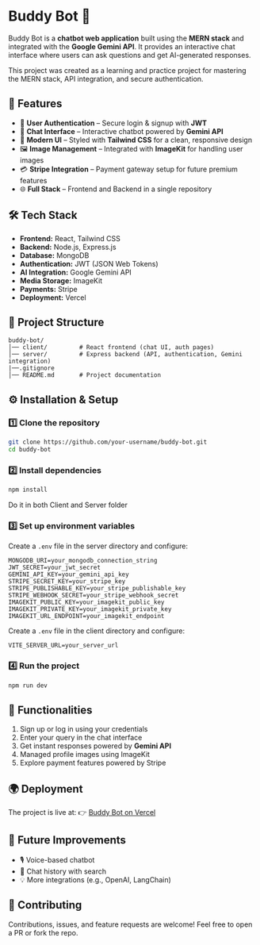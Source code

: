 # Buddy Bot 🤖

Buddy Bot is a **chatbot web application** built using the **MERN stack** and integrated with the **Google Gemini API**.
It provides an interactive chat interface where users can ask questions and get AI-generated responses.

This project was created as a learning and practice project for mastering the MERN stack, API integration, and secure authentication.


## 🚀 Features

* 🔐 **User Authentication** – Secure login & signup with **JWT**
* 💬 **Chat Interface** – Interactive chatbot powered by **Gemini API**
* 🎨 **Modern UI** – Styled with **Tailwind CSS** for a clean, responsive design
* 🖼️ **Image Management** – Integrated with **ImageKit** for handling user images
* 💳 **Stripe Integration** – Payment gateway setup for future premium features
* 🌐 **Full Stack** – Frontend and Backend in a single repository


## 🛠️ Tech Stack

* **Frontend:** React, Tailwind CSS
* **Backend:** Node.js, Express.js
* **Database:** MongoDB
* **Authentication:** JWT (JSON Web Tokens)
* **AI Integration:** Google Gemini API
* **Media Storage:** ImageKit
* **Payments:** Stripe
* **Deployment:** Vercel


## 📂 Project Structure

```
buddy-bot/
│── client/         # React frontend (chat UI, auth pages)
│── server/         # Express backend (API, authentication, Gemini integration)
|──.gitignore
│── README.md       # Project documentation
```


## ⚙️ Installation & Setup

### 1️⃣ Clone the repository

```bash
git clone https://github.com/your-username/buddy-bot.git
cd buddy-bot
```

### 2️⃣ Install dependencies

```bash
npm install
```
Do it in both Client and Server folder

### 3️⃣ Set up environment variables

Create a `.env` file in the server directory and configure:

```
MONGODB_URI=your_mongodb_connection_string
JWT_SECRET=your_jwt_secret
GEMINI_API_KEY=your_gemini_api_key
STRIPE_SECRET_KEY=your_stripe_key
STRIPE_PUBLISHABLE_KEY=your_stripe_publishable_key
STRIPE_WEBHOOK_SECRET=your_stripe_webhook_secret
IMAGEKIT_PUBLIC_KEY=your_imagekit_public_key
IMAGEKIT_PRIVATE_KEY=your_imagekit_private_key
IMAGEKIT_URL_ENDPOINT=your_imagekit_endpoint
```

Create a `.env` file in the client directory and configure:

```
VITE_SERVER_URL=your_server_url
```

### 4️⃣ Run the project

```bash
npm run dev
```


## 🎯 Functionalities

1. Sign up or log in using your credentials
2. Enter your query in the chat interface
3. Get instant responses powered by **Gemini API**
4. Managed profile images using ImageKit
5. Explore payment features powered by Stripe

## 🌍 Deployment

The project is live at:
👉 [Buddy Bot on Vercel](https://buddy-bot-swart.vercel.app/)

## 🔮 Future Improvements

* 🎙️ Voice-based chatbot
* 🧠 Chat history with search
* 💡 More integrations (e.g., OpenAI, LangChain)

## 🤝 Contributing

Contributions, issues, and feature requests are welcome!
Feel free to open a PR or fork the repo.